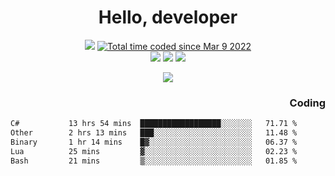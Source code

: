 # <div align='center' >Hello, developer</div>

<div align='center'>
  <a ><img src="https://img.shields.io/badge/dynamic/json?url=https%3A%2F%2Fapi.swo.moe%2Fstats%2Fgithub%2FFree-Aaron-Li&query=count&color=181717&label=GitHub&labelColor=282c34&logo=github&suffix=+follows&cacheSeconds=3600"></a>
  <a href="https://wakatime.com/@fe40087f-8eae-48dc-9950-ad0633db1591"><img src="https://wakatime.com/badge/user/fe40087f-8eae-48dc-9950-ad0633db1591.svg" alt="Total time coded since Mar 9 2022" /></a>
</div>
<div align='center'>
  <a><img src="https://img.shields.io/badge/c%2Fc%2B%2B%2Fc%23-%2375664d"></a> 
  <a><img src="https://img.shields.io/badge/Kotlin%20-%20%2375664D"></a> 
  <a><img src="https://img.shields.io/badge/Shell-75664D"></a> 
</div>

<p align="center">
  <img src="https://readme-typing-svg.demolab.com/?lines=你好!+开发者;Hello!+ developer&font=Fira%20Code&center=true&width=380&height=50&duration=4000&pause=1000">
</p>


<div align='right'>
  <h3>Coding</h3>
</div>

<!--START_SECTION:waka-->

```txt
C#           13 hrs 54 mins  ██████████████████░░░░░░░   71.71 %
Other        2 hrs 13 mins   ███░░░░░░░░░░░░░░░░░░░░░░   11.48 %
Binary       1 hr 14 mins    █▓░░░░░░░░░░░░░░░░░░░░░░░   06.37 %
Lua          25 mins         ▓░░░░░░░░░░░░░░░░░░░░░░░░   02.23 %
Bash         21 mins         ▒░░░░░░░░░░░░░░░░░░░░░░░░   01.85 %
```

<!--END_SECTION:waka-->




